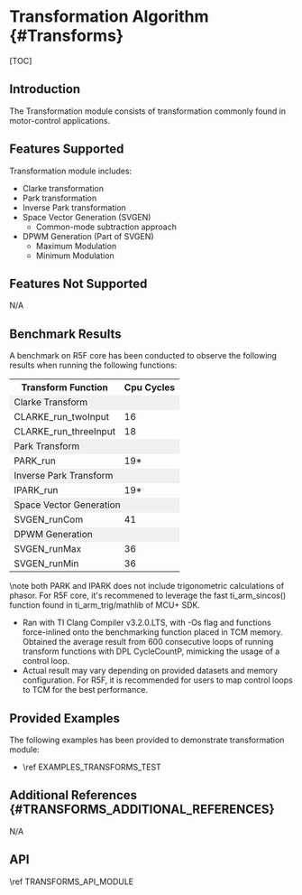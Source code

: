 # Transformation Algorithm {#Transforms}

[TOC]

## Introduction

The Transformation module consists of transformation commonly found in motor-control applications.

## Features Supported

Transformation module includes:

- Clarke transformation
- Park transformation
- Inverse Park transformation
- Space Vector Generation (SVGEN)
  - Common-mode subtraction approach
- DPWM Generation (Part of SVGEN)
  - Maximum Modulation
  - Minimum Modulation

## Features Not Supported

N/A

## Benchmark Results

A benchmark on R5F core has been conducted to observe the following results when running the following functions:

<table>
<tr>
    <th>Transform Function
    <th>Cpu Cycles
</tr>
<tr><td colspan="2" bgcolor=#F0F0F0> Clarke Transform </td></tr>
<tr>
    <td>CLARKE_run_twoInput</td>
    <td>16</td>
</tr>
<tr>
    <td>CLARKE_run_threeInput</td>
    <td>18</td>
</tr>
<tr><td colspan="2" bgcolor=#F0F0F0> Park Transform </td></tr>
<tr>
    <td>PARK_run</td>
    <td>19*</td>
</tr>
<tr><td colspan="2" bgcolor=#F0F0F0> Inverse Park Transform </td></tr>
<tr>
    <td>IPARK_run</td>
    <td>19*</td>
</tr>
<tr><td colspan="2" bgcolor=#F0F0F0> Space Vector Generation </td></tr>
<tr>
    <td>SVGEN_runCom</td>
    <td>41</td>
</tr>
<tr><td colspan="2" bgcolor=#F0F0F0> DPWM Generation </td></tr>
<tr>
    <td>SVGEN_runMax</td>
    <td>36</td>
</tr>
<tr>
    <td>SVGEN_runMin</td>
    <td>36</td>
</tr>
</table>

  \note both PARK and IPARK does not include trigonometric calculations of phasor. For R5F core, it's recommened to leverage the fast ti_arm_sincos() function found in ti_arm_trig/mathlib of MCU+ SDK.
- Ran with TI Clang Compiler v3.2.0.LTS, with -Os flag and functions force-inlined onto the benchmarking function placed in TCM memory. Obtained the average result from 600 consecutive loops of running transform functions with DPL CycleCountP, mimicking the usage of a control loop.
- Actual result may vary depending on provided datasets and memory configuration. For R5F, it is recommended for users to map control loops to TCM for the best performance.

## Provided Examples 

The following examples has been provided to demonstrate transformation module:

- \ref EXAMPLES_TRANSFORMS_TEST

## Additional References {#TRANSFORMS_ADDITIONAL_REFERENCES}

N/A

## API

\ref TRANSFORMS_API_MODULE
